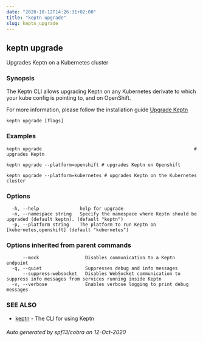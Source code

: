 ```yaml
---
date: "2020-10-12T14:26:31+02:00"
title: "keptn upgrade"
slug: keptn_upgrade
---
```

## keptn upgrade

Upgrades Keptn on a Kubernetes cluster

### Synopsis

The Keptn CLI allows upgrading Keptn on any Kubernetes derivate to which your kube config is pointing to, and on OpenShift.

For more information, please follow the installation guide [Upgrade Keptn](https://keptn.sh/docs/0.7.x/operate/upgrade/)


```
keptn upgrade [flags]
```

### Examples

```
keptn upgrade                                                        # upgrades Keptn

keptn upgrade --platform=openshift # upgrades Keptn on Openshift

keptn upgrade --platform=kubernetes # upgrades Keptn on the Kubernetes cluster

```

### Options

```
  -h, --help               help for upgrade
  -n, --namespace string   Specify the namespace where Keptn should be upgraded (default keptn). (default "keptn")
  -p, --platform string    The platform to run Keptn on [kubernetes,openshift] (default "kubernetes")
```

### Options inherited from parent commands

```
      --mock                 Disables communication to a Keptn endpoint
  -q, --quiet                Suppresses debug and info messages
      --suppress-websocket   Disables WebSocket communication to suppress info messages from services running inside Keptn
  -v, --verbose              Enables verbose logging to print debug messages
```

### SEE ALSO

* [keptn](../keptn/)	 - The CLI for using Keptn

###### Auto generated by spf13/cobra on 12-Oct-2020
